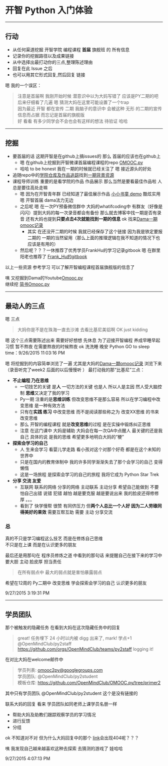 # 开智 Python 入门体验 #

----------

## 行动 ##

- 从任何渠道挖掘 开智学院 编程课程 **首届** 旗舰班 的 所有信息    
- 记录你的挖掘路径以及成果链接  
- 从中选择出最打动你的三点,整理陈述理由  
- 回复在此 Issue 之后  
- 也可以用其它形式回复,然后回复 链接  

嗯 我的一个误区：
> 注意是首届啊 我刚开始时候 潜意识中以为大妈写错了 应该是PY二期的吧 后来仔细看了几遍 嗯 猜测大妈在这里可能设置了一个trap  
> 因为最近 开智 都在宣传 二期 我脑子的意识中 会被这种 无形 的二期的宣传信息而占据 而忘记是首届的旗舰版   
> 好 看看 有多少同学会不会也会有这样的想法 待验证 哈哈


----------

## 挖掘 ##

- 要首届的话 这期开智是在github上搞issues的 那么 首届的应该也在github上 
	- 嗯 在github上挖掘到开智微课首届编程课程的repo [OMOOC.py](https://github.com/OpenMindClub/OMOOC.py)
	- 哈哈 to be honest 我在一期的时候就已经关注了 嗯 接近源头的好处
- 追随repo中的[学院仓库及作品追踪](https://github.com/OpenMindClub/OMOOC.py/wiki)找到[一期背景资源](https://github.com/OpenMindClub/OMOOC.py/wiki/Omooc1stIndx)
- 课程导师训练 重要的是看学院的作品 作品展示 那么当然是要看最佳作品啦 人总是要往高处走嘛
	- 嗯 因为在开智青年群 已经知道了最佳展示作品 [小小书童 demo](https://vimeo.com/129516137) 酷炫实用 嗯 开智首届 dama法力无边
	- 之后呢 嗯 在一次PY预备微信群中 大妈的whatifcoding中 有群友（好像是闪闪）提到大妈的每一次录音都会有备份 那么就去博客中找一期是否有录音 还有大妈也提到**只要点击4次就能找到一期的信息** ok 找来[Dama一期omooc记录](http://wiki.zoomquiet.io/omooc/)
		- 其实 在还没开二期的时候 我就已经保存了这个链接 因为我是铁定要报二期的 一期的当然留用（那么上面的推理逻辑在我不知道的情况下也应该是有用的）
	- 然后呢？？？一休推荐了优秀学员FrankHu的学习记录gitbook 嗯 在群里阳老也推荐了 [Frank_Hu的gitbook](https://frank-the-obscure.gitbooks.io/pythoncamp0/content/index.html)

以上一些资源 参考学习 可以了解开智编程课程首届旗舰版的信息了

咦 又挖掘到Dama的Youtube[Omooc.py](https://www.youtube.com/playlist?list=PLToFpvpg6EgR1V0wt2F8zmJWnPWQXAEpc)  
继续挖 [简书Omooc.py](http://www.jianshu.com/collection/3ef9b576fac8)

----------

## 最动人的三点 ##

嗯 三点 
> 大妈你是不是在珠海一直去沙滩 去看比基尼美铝啊 OK just kidding

嗯 这个三点需要陈述出来 需要好好想想 先休息 为了迎接开智编程 养成早睡早起习惯 暂不熬夜 在需要熬夜的时候熬夜 ok 洗洗睡 晚安 Python GO to sleep time：9/26/2015 11:03:16 PM 

嗯 将挖掘到的内容简单浏览了一遍 尤其是大妈的[Dama一期omooc记录](http://wiki.zoomquiet.io/omooc/) 浏览下来（录音听完了week2 后面的以后慢慢听 ） 最打动我的那“比基尼”三点：

- **不止编程 乃在思维**
	- 一切技艺的关键 是**人** 一切方法的关键 也是人 所以人是主因 然人受大脑控制 **思维**又决定了我的学习 
	- Py一期 注重的是**思维训练** 但改变思维不是那么容易 所以在学习编程中改变思维 是一种有效方法 
	- 只有在**实践 练习** 中改变思维 而不是阅读那些称之为 改变XX思维 的书来改变思维
	- 那么 开智的编程课程 就是**改变思维**的过程 是在实操中锻炼纠正思维 
	- 注意 在这门课中 大妈是辅助 大妈会在每一次QA中点醒人 最关键的还是我自己 具体的说 是我的思维 希望更多地明白大妈的“梗”
- **探索会学习的自己**
	- 人 生来会学习 看婴儿学走路 看小孩对这个对那个好奇 都是在这个未知的世界中
	- 只是在国内的教育体制中 我的许多同学渐渐失去了那个会学习的自己  变得懒惰 
	- 这是一场旅程 是探索会学习的自己的旅程 我将它成为 Python Star Trek 
- **分享 交流 友爱**
	- 互联网 联系的网络 分享的网络 主动联系 主动分享 希望自己能做到 不要怕自己出错 说错 犯错 越怕 越是要克服 越是要说出来 我的脸皮还得修修厚 。。。
	- 看到了 快学慢帮 很赞 有同侪压力 但**两个人总比一个人好 因为二人劳碌同得美好的果效** 需要互帮互助 需要 主动 分享交流 

### 总 ###

真的不只是学习编程这么技艺 而是在修炼自己思维   
不只是在上课 而是在认识更多的朋友   

最后还是用那句在 程序员修炼之道 中看到的那句话 来提醒自己在接下来的学习中 要大胆 主动 脸皮厚 担当责任

> 在所有弱点中 最大的弱点就是害怕暴露弱点

希望在12周的 Py二期中 改变思维 学会探索会学习的自己 认识更多的朋友

9/27/2015 3:19:31 PM 


----------

## 学员团队 ##

那个被触发的隐藏任务 在看到大妈在这次隐藏任务中的回复 

> great! 任务埋下 24 小时以内被 digg 出来了, mark! 学点+1 @OpenMindClub/py2staff <https://github.com/orgs/OpenMindClub/teams/py2staff> logging it!

在对比大妈在welcome邮件中

> 学员列表: omooc2py@googlegroups.com   
学员团队: @OpenMindClub/py2student  
模板仓库: https://github.com/OpenMindClub/OMOOC.py/tree/primer2


其中只有学员团队 @OpenMindClub/py2student 这个是没有链接的 

联系大妈的回复 看来 学员团队如同老师上课学员名册一样 

- 帮助大妈及助教们跟踪观察学员的学习情况 
- 进行反馈
- 分组

ok 不知道对不对 但为什么大妈回复中的那个 [link](https://github.com/orgs/OpenMindClub/teams/py2staff)会出现404呢？？？

咦 我发现自己越来越喜欢这种去探索 去猜测的游戏了 娃哈哈

9/27/2015 4:07:13 PM 